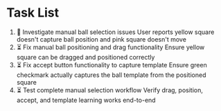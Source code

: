 # Task List

1. 🔄 Investigate manual ball selection issues
User reports yellow square doesn't capture ball position and pink square doesn't move
2. ⏳ Fix manual ball positioning and drag functionality
Ensure yellow square can be dragged and positioned correctly
3. ⏳ Fix accept button functionality to capture template
Ensure green checkmark actually captures the ball template from the positioned square
4. ⏳ Test complete manual selection workflow
Verify drag, position, accept, and template learning works end-to-end

